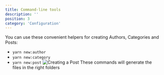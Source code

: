 ```yaml
---
title: Command-line tools
description: ''
position: 3
category: 'Configuration'
---
```

You can use these convenient helpers for creating Authors, Categories and Posts:

- `yarn new:author`
- `yarn new:category`
- `yarn new:post`
![Creating a Post](https://user-images.githubusercontent.com/12644599/93211098-0b32fa00-f761-11ea-9e33-ebe617dc1ae9.gif)
These commands will generate the files in the right folders